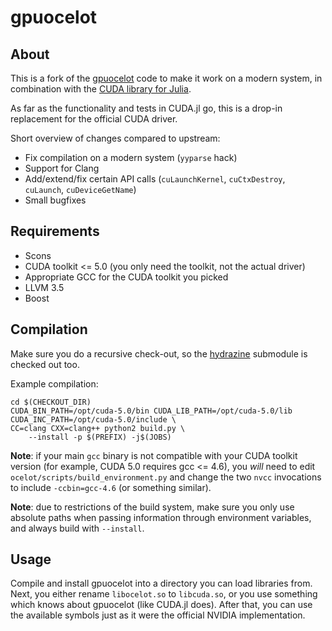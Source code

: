 gpuocelot
=========

About
-----

This is a fork of the [gpuocelot](https://code.google.com/p/gpuocelot/) code to
make it work on a modern system, in combination with the [CUDA library for
Julia](https://github.com/maleadt/CUDA.jl).

As far as the functionality and tests in CUDA.jl go, this is a drop-in
replacement for the official CUDA driver.

Short overview of changes compared to upstream:

* Fix compilation on a modern system (`yyparse` hack)
* Support for Clang
* Add/extend/fix certain API calls (`cuLaunchKernel`, `cuCtxDestroy`,
  `cuLaunch`, `cuDeviceGetName`)
* Small bugfixes


Requirements
------------

* Scons
* CUDA toolkit <= 5.0 (you only need the toolkit, not the actual driver)
* Appropriate GCC for the CUDA toolkit you picked
* LLVM 3.5
* Boost


Compilation
-----------

Make sure you do a recursive check-out, so the
[hydrazine](https://github.com/maleadt/hydrazine) submodule is checked out too.

Example compilation:

    cd $(CHECKOUT_DIR)
    CUDA_BIN_PATH=/opt/cuda-5.0/bin CUDA_LIB_PATH=/opt/cuda-5.0/lib CUDA_INC_PATH=/opt/cuda-5.0/include \
    CC=clang CXX=clang++ python2 build.py \
        --install -p $(PREFIX) -j$(JOBS)

**Note**: if your main `gcc` binary is not compatible with your CUDA toolkit
version (for example, CUDA 5.0 requires gcc <= 4.6), you _will_ need to edit
`ocelot/scripts/build_environment.py` and change the two `nvcc` invocations to
include `-ccbin=gcc-4.6` (or something similar).

**Note**: due to restrictions of the build system, make sure you only use
absolute paths when passing information through environment variables, and
always build with `--install`.


Usage
-----

Compile and install gpuocelot into a directory you can load libraries from.
Next, you either rename `libocelot.so` to `libcuda.so`, or you use something
which knows about gpuocelot (like CUDA.jl does). After that, you can use the
available symbols just as it were the official NVIDIA implementation.
